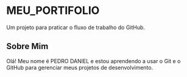 # MEU_PORTIFOLIO
Um projeto para praticar o fluxo de trabalho do GitHub.

## Sobre Mim
Olá! Meu nome é PEDRO DANIEL e estou aprendendo a usar o Git
e o GitHub para gerenciar meus projetos de
desenvolvimento.
